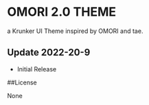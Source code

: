 # OMORI 2.0 THEME
a Krunker UI Theme inspired by OMORI and tae.

## Update 2022-20-9

- Initial Release

##License

None
